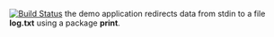 [![Build Status](https://travis-ci.org/sergeyborov8/lab12.svg?branch=master)](https://travis-ci.org/sergeyborov8/lab12)
the demo application redirects data from stdin to a file **log.txt** using a package **print**.
